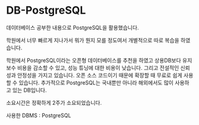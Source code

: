 # DB-PostgreSQL
데이터베이스 공부한 내용으로 PostgreSQL을 활용했습니다.

학원에서 너무 빠르게 지나가서 뭐가 뭔지 모를 정도여서 
개별적으로 따로 복습을 하였습니다.

학원에서 PostgreSQL이라는 오픈형 데이터베이스를 추천을 하였고
상용DB보다 유지보수 비용을 감소할 수 있고, 성능 튜닝에 대한 비용이 낮습니다.
그리고 전설적인 신뢰성과 안정성을 가지고 있습니다.
오픈 소스 코드이기 때문에 확장할 때 무료로 쉽게 사용할 수 있습니다.
추가적으로 PostgreSQL는 국내뿐만 아니라 해외에서도 많이 사용하고 있는 DB입니다.

소요시간은 정확하게 2주가 소요되었습니다.

사용한 DBMS : PostgreSQL
